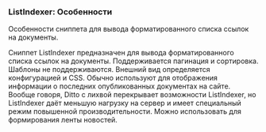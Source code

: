 
<meta http-equiv="Content-Type" content="text/html; charset=utf-8">
<h3>ListIndexer: Особенности </h3> 
Особенности сниппета для вывода форматированного списка ссылок на документы.	
<br>
<p>Сниппет <span class="text-bold">ListIndexer</span> предназначен для вывода форматированного списка ссылок на документы. Поддерживается пагинация и сортировка. Шаблоны не поддерживаются. Внешний вид определяется конфигурацией и CSS. Обычно используют для отображения информации о последних опубликованных документах на сайте. Вообще говоря, Ditto с лихвой перекрывает возможности ListIndexer, но ListIndexer даёт меньшую нагрузку на сервер и имеет специальный режим повышенной производительности. Можно использовать для формирования ленты новостей.</p>